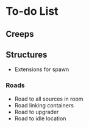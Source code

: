 # To-do List

## Creeps

## Structures

- Extensions for spawn

### Roads

- Road to all sources in room
- Road linking containers
- Road to upgrader
- Road to idle location
